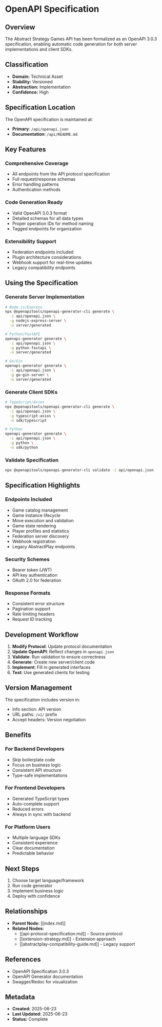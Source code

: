 # OpenAPI Specification

## Overview

The Abstract Strategy Games API has been formalized as an OpenAPI 3.0.3 specification, enabling automatic code generation for both server implementations and client SDKs.

## Classification
- **Domain:** Technical Asset
- **Stability:** Versioned
- **Abstraction:** Implementation
- **Confidence:** High

## Specification Location

The OpenAPI specification is maintained at:
- **Primary**: `/api/openapi.json`
- **Documentation**: `/api/README.md`

## Key Features

### Comprehensive Coverage
- All endpoints from the API protocol specification
- Full request/response schemas
- Error handling patterns
- Authentication methods

### Code Generation Ready
- Valid OpenAPI 3.0.3 format
- Detailed schemas for all data types
- Proper operation IDs for method naming
- Tagged endpoints for organization

### Extensibility Support
- Federation endpoints included
- Plugin architecture considerations
- Webhook support for real-time updates
- Legacy compatibility endpoints

## Using the Specification

### Generate Server Implementation

```bash
# Node.js/Express
npx @openapitools/openapi-generator-cli generate \
  -i api/openapi.json \
  -g nodejs-express-server \
  -o server/generated

# Python/FastAPI  
openapi-generator generate \
  -i api/openapi.json \
  -g python-fastapi \
  -o server/generated

# Go/Gin
openapi-generator generate \
  -i api/openapi.json \
  -g go-gin-server \
  -o server/generated
```

### Generate Client SDKs

```bash
# TypeScript/Axios
npx @openapitools/openapi-generator-cli generate \
  -i api/openapi.json \
  -g typescript-axios \
  -o sdk/typescript

# Python
openapi-generator generate \
  -i api/openapi.json \
  -g python \
  -o sdk/python
```

### Validate Specification

```bash
npx @openapitools/openapi-generator-cli validate -i api/openapi.json
```

## Specification Highlights

### Endpoints Included
- Game catalog management
- Game instance lifecycle
- Move execution and validation
- Game state rendering
- Player profiles and statistics
- Federation server discovery
- Webhook registration
- Legacy AbstractPlay endpoints

### Security Schemes
- Bearer token (JWT)
- API key authentication
- OAuth 2.0 for federation

### Response Formats
- Consistent error structure
- Pagination support
- Rate limiting headers
- Request ID tracking

## Development Workflow

1. **Modify Protocol**: Update protocol documentation
2. **Update OpenAPI**: Reflect changes in `openapi.json`
3. **Validate**: Run validation to ensure correctness
4. **Generate**: Create new server/client code
5. **Implement**: Fill in generated interfaces
6. **Test**: Use generated clients for testing

## Version Management

The specification includes version in:
- Info section: API version
- URL paths: `/v1/` prefix
- Accept headers: Version negotiation

## Benefits

### For Backend Developers
- Skip boilerplate code
- Focus on business logic
- Consistent API structure
- Type-safe implementations

### For Frontend Developers
- Generated TypeScript types
- Auto-complete support
- Reduced errors
- Always in sync with backend

### For Platform Users
- Multiple language SDKs
- Consistent experience
- Clear documentation
- Predictable behavior

## Next Steps

1. Choose target language/framework
2. Run code generator
3. Implement business logic
4. Deploy with confidence

## Relationships
- **Parent Node:** [[index.md]]
- **Related Nodes:**
  - [[api-protocol-specification.md]] - Source protocol
  - [[extension-strategy.md]] - Extension approach
  - [[abstractplay-compatibility-guide.md]] - Legacy support

## References
- OpenAPI Specification 3.0.3
- OpenAPI Generator documentation
- Swagger/Redoc for visualization

## Metadata
- **Created:** 2025-06-23
- **Last Updated:** 2025-06-23
- **Status:** Complete